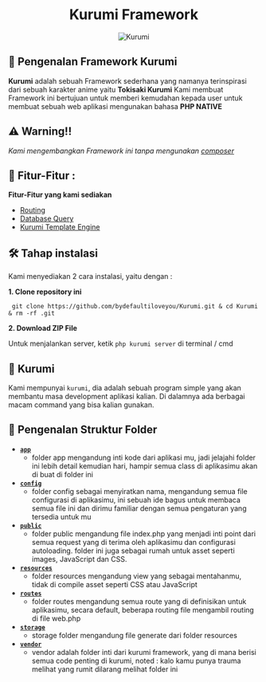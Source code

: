 <h1 align="center" id="title">Kurumi Framework</h1>

<!-- image section -->

<p align="center"><img src="https://socialify.git.ci/bydefaultiloveyou/Kurumi/image?description=1&descriptionEditable=Native%20Framework%20for%20Koneksi.php&font=Source%20Code%20Pro&forks=1&language=1&logo=https%3A%2F%2Fi.redd.it%2Fq4y7hxtq1g161.png&name=1&pulls=1&stargazers=1&theme=Light" alt="Kurumi"/>
</p>

<!-- introduction section -->

## 📕 Pengenalan Framework Kurumi
__Kurumi__ adalah sebuah Framework sederhana yang namanya terinspirasi dari sebuah karakter anime yaitu __Tokisaki Kurumi__ Kami membuat Framework ini bertujuan untuk memberi kemudahan kepada user untuk membuat sebuah web aplikasi mengunakan bahasa __PHP NATIVE__

<!-- warning section -->

## ⚠️ Warning!!

_Kami mengembangkan Framework ini tanpa mengunakan [composer](https://getcomposer.org)_
 
<!-- feature section -->

## 🧐 Fitur-Fitur :

__Fitur-Fitur yang kami sediakan__
- [Routing]("#routing")
- [Database Query]("#database-query")
- [Kurumi Template Engine]("#kurumi-template-engine")

<!-- installation -->

## 🛠️ Tahap instalasi

Kami menyediakan 2 cara instalasi, yaitu dengan :

__1. Clone repository ini__

```
 git clone https://github.com/bydefaultiloveyou/Kurumi.git & cd Kurumi & rm -rf .git
```

__2. Download ZIP File__

Untuk menjalankan server, ketik `php kurumi server` di terminal / cmd

<!-- kurumi cli section -->

## 🔫 Kurumi

Kami mempunyai `kurumi`, dia adalah sebuah program simple yang akan membantu masa development aplikasi kalian. Di dalamnya ada berbagai macam command yang bisa kalian gunakan.

<!-- structure folder -->
## 📁 Pengenalan Struktur Folder

- [__`app`__]("#app") 
    - folder app mengandung inti kode dari aplikasi mu, jadi jelajahi folder ini lebih detail kemudian hari, hampir semua class di aplikasimu akan di buat di folder ini 
- [__`config`__]("#config") 
    -  folder config sebagai menyiratkan nama, mengandung semua file configurasi di aplikasimu, ini sebuah ide bagus untuk membaca semua file ini dan dirimu familiar dengan semua pengaturan yang tersedia untuk mu
- [__`public`__]("#public")
    - folder public mengandung file index.php yang menjadi inti point dari semua request yang di terima oleh aplikasimu dan configurasi autoloading. folder ini juga sebagai rumah untuk asset seperti images, JavaScript dan CSS.
- [__`resources`__]("#resources")
    - folder resources mengandung view yang sebagai mentahanmu, tidak di compile asset seperti CSS atau JavaScript
- [__`routes`__]("#routes")
    - folder routes mengandung semua route yang di definisikan untuk aplikasimu, secara default, beberapa routing file mengambil routing di file web.php
- [__`storage`__]("#storage")
    - storage folder mengandung file generate dari folder resources
- [__`vendor`__]("#vendor")
    - vendor adalah folder inti dari kurumi framework, yang di mana berisi semua code penting di kurumi, noted : kalo kamu punya trauma melihat yang rumit dilarang melihat folder ini
